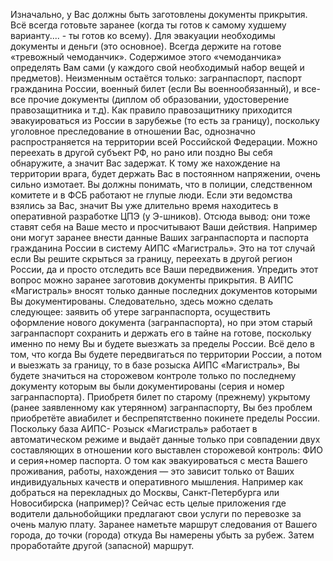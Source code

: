 Изначально, у Вас должны быть заготовлены документы прикрытия. Всё всегда готовьте заранее (когда ты готов к самому худшему варианту.... -  ты готов ко всему). Для эвакуации необходимы документы и деньги (это основное). Всегда держите на готове «тревожный чемоданчик». Содержимое этого «чемоданчика» определять Вам сами (у каждого свой необходимый набор вещей и предметов). Неизменным остаётся только: загранпаспорт, паспорт гражданина России, военный билет (если Вы военнообязанный), и все-все прочие документы (диплом об образовании, удостоверение правозащитника и т.д). Как правило правозащитнику приходится эвакуироваться из России в зарубежье (то есть за границу), поскольку уголовное преследование в отношении Вас, однозначно распространяется на территории всей Российской Федерации. Можно переехать в другой субъект РФ, но рано или поздно Вы себя обнаружите, а значит Вас задержат. К тому же нахождение  на территории врага, будет держать Вас в постоянном напряжении, очень сильно измотает. Вы должны понимать, что в полиции, следственном комитете и в ФСБ работают не глупые люди. Если эти ведомства взялись за Вас, значит Вы уже длительно время находитесь в оперативной разработке ЦПЭ (у Э-шников). Отсюда вывод: они тоже ставят себя на Ваше место и просчитывают Ваши действия. Например они могут заранее внести данные Ваших загранпаспорта и паспорта гражданина России в систему АИПС «Магистраль». Это на тот случай если Вы решите скрыться за границу, переехать в другой регион России, да и просто отследить все Ваши передвижения. Упредить этот вопрос можно заранее заготовив документы прикрытия. В АИПС «Магистраль» вносят только данные последних документов которыми Вы документированы.  Следовательно, здесь можно сделать следующее: заявить об утере загранпаспорта, осуществить оформление нового документа (загранпаспорта), но при этом старый загранпаспорт сохранить и держать его в тайне на готове, поскольку именно по нему Вы и будете выезжать за пределы России. Всё дело в том, что когда Вы будете передвигаться по территории России, а потом и выезжать за границу, то в базе розыска АИПС «Магистраль», Вы будете значиться на сторожевом контроле только по последнему документу которым вы были документированы (серия и номер загранпаспорта). Приобретя билет по старому (прежнему) укрытому (ранее заявленному как утерянном) загранпаспорту, Вы без проблем приобретёте авиабилет и беспрепятственно покинете пределы России. Поскольку база АИПС- Розыск  «Магистраль» работает в автоматическом режиме и выдаёт данные только  при совпадении двух составляющих в отношении кого выставлен сторожевой контроль: ФИО и серия+номер паспорта. О том как эвакуироваться с места Вашего проживания, работы, нахождения — это зависит только от Ваших индивидуальных качеств и оперативного мышления. Например как добраться на перекладных до Москвы, Санкт-Петербурга или Новосибирска (например)? Сейчас есть целые приложения где водители дальнобойщики предлагают свои услуги  по перевозке  за очень малую плату. Заранее  наметьте маршрут следования от Вашего города, до точки (города) откуда Вы намерены убыть  за рубеж. Затем проработайте другой  (запасной) маршрут.